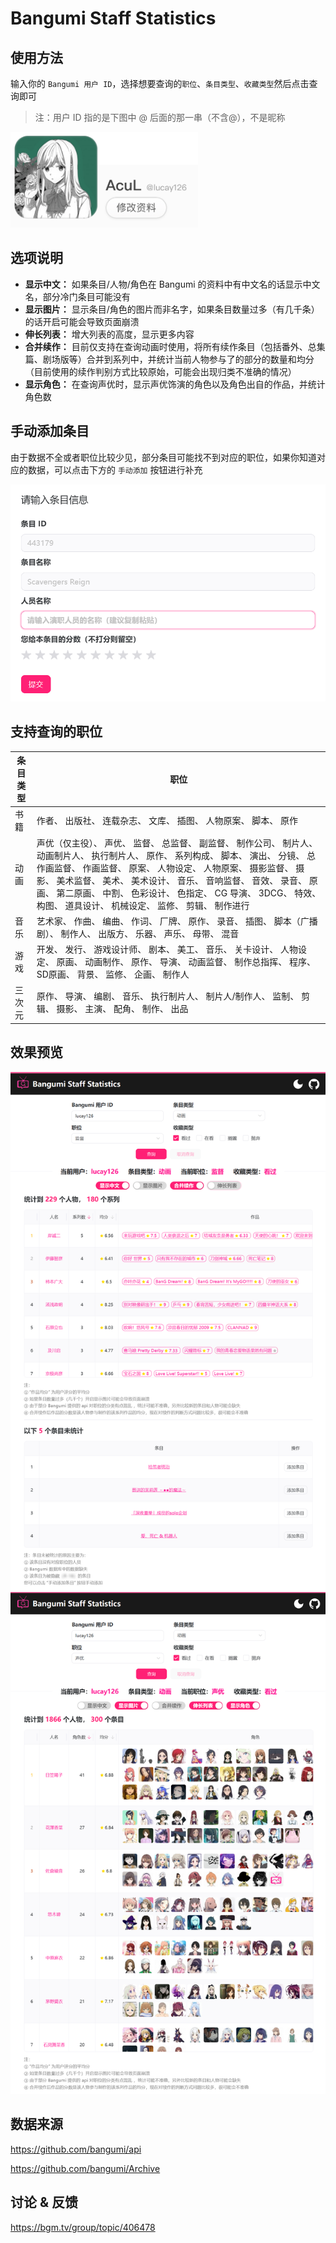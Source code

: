 # Bangumi Staff Statistics

## 使用方法

输入你的 `Bangumi 用户 ID`，选择想要查询的`职位`、`条目类型`、`收藏类型`然后点击查询即可

>注：用户 ID 指的是下图中 @ 后面的那一串（不含@），不是昵称

<img src="/user_name.jpg" style="width:300px;"/>

## 选项说明

- **显示中文：** 如果条目/人物/角色在 Bangumi 的资料中有中文名的话显示中文名，部分冷门条目可能没有
- **显示图片：** 显示条目/角色的图片而非名字，如果条目数量过多（有几千条）的话开启可能会导致页面崩溃
- **伸长列表：** 增大列表的高度，显示更多内容
- **合并续作：** 目前仅支持在查询动画时使用，将所有续作条目（包括番外、总集篇、剧场版等）合并到系列中，并统计当前人物参与了的部分的数量和均分（目前使用的续作判别方式比较原始，可能会出现归类不准确的情况）
- **显示角色：** 在查询声优时，显示声优饰演的角色以及角色出自的作品，并统计角色数

## 手动添加条目

由于数据不全或者职位比较少见，部分条目可能找不到对应的职位，如果你知道对应的数据，可以点击下方的 `手动添加` 按钮进行补充

<img src="/manual_input.png" style="width:600px;"/>

## 支持查询的职位

| 条目类型 | 职位           |
|----------|----------------|
| 书籍     | 作者、 出版社、 连载杂志、 文库、 插图、 人物原案、 脚本、 原作 |
| 动画     | 声优（仅主役）、 声优、 监督、 总监督、 副监督、 制作公司、 制片人、 动画制片人、 执行制片人、 原作、 系列构成、 脚本、 演出、 分镜、 总作画监督、 作画监督、 原案、 人物设定、 人物原案、 摄影监督、 摄影、 美术监督、 美术、 美术设计、 音乐、 音响监督、 音效、 录音、 原画、 第二原画、 中割、 色彩设计、 色指定、 CG 导演、 3DCG、 特效、 构图、 道具设计、 机械设定、 监修、 剪辑、 制作进行 |
| 音乐     | 艺术家、 作曲、 编曲、 作词、 厂牌、 原作、 录音、 插图、 脚本（广播剧）、 制作人、 出版方、 乐器、 声乐、 母带、 混音 |
| 游戏     | 开发、 发行、 游戏设计师、 剧本、 美工、 音乐、 关卡设计、 人物设定、 原画、 动画制作、 原作、 导演、 动画监督、 制作总指挥、 程序、 SD原画、 背景、 监修、 企画、 制作人 |
| 三次元   | 原作、 导演、 编剧、 音乐、 执行制片人、 制片人/制作人、 监制、 剪辑、 摄影、 主演、 配角、 制作、 出品 |


## 效果预览

![](/preview1.png)
![](/preview2.png)

## 数据来源

https://github.com/bangumi/api

https://github.com/bangumi/Archive

## 讨论 & 反馈
https://bgm.tv/group/topic/406478